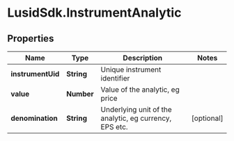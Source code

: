 # LusidSdk.InstrumentAnalytic

## Properties
Name | Type | Description | Notes
------------ | ------------- | ------------- | -------------
**instrumentUid** | **String** | Unique instrument identifier | 
**value** | **Number** | Value of the analytic, eg price | 
**denomination** | **String** | Underlying unit of the analytic, eg currency, EPS etc. | [optional] 


